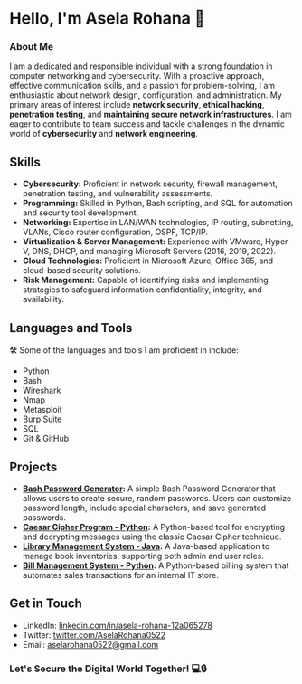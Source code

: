 # Hello, I'm Asela Rohana 👋

### About Me
I am a dedicated and responsible individual with a strong foundation in computer networking and cybersecurity. With a proactive approach, effective communication skills, and a passion for problem-solving, I am enthusiastic about network design, configuration, and administration. My primary areas of interest include **network security**, **ethical hacking**, **penetration testing**, and **maintaining secure network infrastructures**. I am eager to contribute to team success and tackle challenges in the dynamic world of **cybersecurity** and **network engineering**.

## Skills

- **Cybersecurity:** Proficient in network security, firewall management, penetration testing, and vulnerability assessments.
- **Programming:** Skilled in Python, Bash scripting, and SQL for automation and security tool development.
- **Networking:** Expertise in LAN/WAN technologies, IP routing, subnetting, VLANs, Cisco router configuration, OSPF, TCP/IP.
- **Virtualization & Server Management:** Experience with VMware, Hyper-V, DNS, DHCP, and managing Microsoft Servers (2016, 2019, 2022).
- **Cloud Technologies:** Proficient in Microsoft Azure, Office 365, and cloud-based security solutions.
- **Risk Management:** Capable of identifying risks and implementing strategies to safeguard information confidentiality, integrity, and availability.

## Languages and Tools
🛠️ Some of the languages and tools I am proficient in include:
- Python
- Bash
- Wireshark
- Nmap
- Metasploit
- Burp Suite
- SQL
- Git & GitHub

## Projects

- **[Bash Password Generator](https://github.com/Asela0522/Bash-Password-Generator):** A simple Bash Password Generator that allows users to create secure, random passwords. Users can customize password length, include special characters, and save generated passwords.
- **[Caesar Cipher Program - Python](https://github.com/Asela0522/Caesar-Cipher-Program):** A Python-based tool for encrypting and decrypting messages using the classic Caesar Cipher technique.
- **[Library Management System - Java](https://github.com/Asela0522/Library_Management_System_Using_Java):** A Java-based application to manage book inventories, supporting both admin and user roles.
- **[Bill Management System - Python](https://github.com/Asela0522/Python-Bill-Management-System):** A Python-based billing system that automates sales transactions for an internal IT store.


## Get in Touch

- LinkedIn: [linkedin.com/in/asela-rohana-12a065278](https://www.linkedin.com/in/asela-rohana-12a065278/)
- Twitter: [twitter.com/AselaRohana0522](https://twitter.com/AselaRohana0522)
- Email: [aselarohana0522@gmail.com](mailto:aselarohana0522@gmail.com)

### Let's Secure the Digital World Together! 💻🔒
